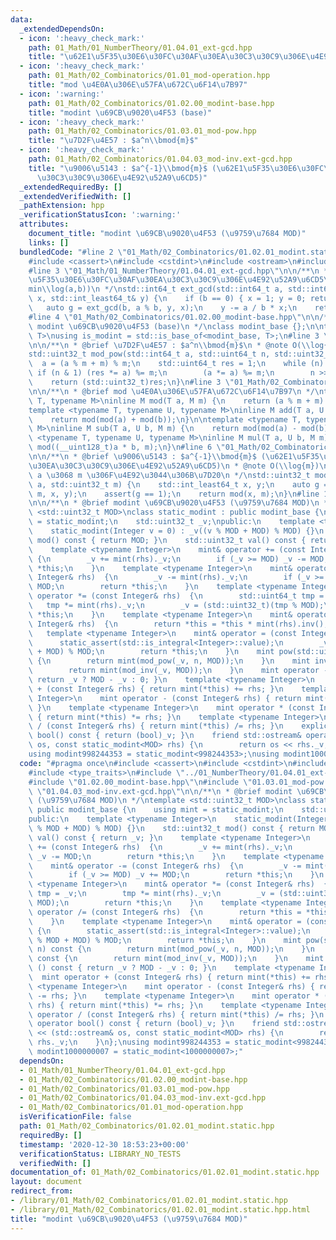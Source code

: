 ```yaml
---
data:
  _extendedDependsOn:
  - icon: ':heavy_check_mark:'
    path: 01_Math/01_NumberTheory/01.04.01_ext-gcd.hpp
    title: "\u62E1\u5F35\u30E6\u30FC\u30AF\u30EA\u30C3\u30C9\u306E\u4E92\u52A9\u6CD5"
  - icon: ':heavy_check_mark:'
    path: 01_Math/02_Combinatorics/01.01_mod-operation.hpp
    title: "mod \u4E0A\u306E\u57FA\u672C\u6F14\u7B97"
  - icon: ':warning:'
    path: 01_Math/02_Combinatorics/01.02.00_modint-base.hpp
    title: "modint \u69CB\u9020\u4F53 (base)"
  - icon: ':heavy_check_mark:'
    path: 01_Math/02_Combinatorics/01.03.01_mod-pow.hpp
    title: "\u7D2F\u4E57 : $a^n\\bmod{m}$"
  - icon: ':heavy_check_mark:'
    path: 01_Math/02_Combinatorics/01.04.03_mod-inv.ext-gcd.hpp
    title: "\u9006\u5143 : $a^{-1}\\bmod{m}$ (\u62E1\u5F35\u30E6\u30FC\u30AF\u30EA\
      \u30C3\u30C9\u306E\u4E92\u52A9\u6CD5)"
  _extendedRequiredBy: []
  _extendedVerifiedWith: []
  _pathExtension: hpp
  _verificationStatusIcon: ':warning:'
  attributes:
    document_title: "modint \u69CB\u9020\u4F53 (\u9759\u7684 MOD)"
    links: []
  bundledCode: "#line 2 \"01_Math/02_Combinatorics/01.02.01_modint.static.hpp\"\n\
    #include <cassert>\n#include <cstdint>\n#include <ostream>\n#include <type_traits>\n\
    #line 3 \"01_Math/01_NumberTheory/01.04.01_ext-gcd.hpp\"\n\n/**\n * @brief \u62E1\
    \u5F35\u30E6\u30FC\u30AF\u30EA\u30C3\u30C9\u306E\u4E92\u52A9\u6CD5\n * @note O(\\\
    min\\log(a,b))\n */\nstd::int64_t ext_gcd(std::int64_t a, std::int64_t b, std::int_least64_t&\
    \ x, std::int_least64_t& y) {\n    if (b == 0) { x = 1; y = 0; return a; }\n \
    \   auto g = ext_gcd(b, a % b, y, x);\n    y -= a / b * x;\n    return g;\n}\n\
    #line 4 \"01_Math/02_Combinatorics/01.02.00_modint-base.hpp\"\n\n/**\n * @brief\
    \ modint \u69CB\u9020\u4F53 (base)\n */\nclass modint_base {};\n\ntemplate <class\
    \ T>\nusing is_modint = std::is_base_of<modint_base, T>;\n#line 3 \"01_Math/02_Combinatorics/01.03.01_mod-pow.hpp\"\
    \n\n/**\n * @brief \u7D2F\u4E57 : $a^n\\bmod{m}$\n * @note O(\\log{n})\n */\n\
    std::uint32_t mod_pow(std::int64_t a, std::uint64_t n, std::uint32_t m) {\n  \
    \  a = (a % m + m) % m;\n    std::uint64_t res = 1;\n    while (n) {\n       \
    \ if (n & 1) (res *= a) %= m;\n        (a *= a) %= m;\n        n >>= 1;\n    }\n\
    \    return (std::uint32_t)res;\n}\n#line 3 \"01_Math/02_Combinatorics/01.01_mod-operation.hpp\"\
    \n\n/**\n * @brief mod \u4E0A\u306E\u57FA\u672C\u6F14\u7B97\n */\ntemplate <typename\
    \ T, typename M>\ninline M mod(T a, M m) {\n    return (a % m + m) % m;\n}\n\n\
    template <typename T, typename U, typename M>\ninline M add(T a, U b, M m) {\n\
    \    return mod(mod(a) + mod(b));\n}\n\ntemplate <typename T, typename U, typename\
    \ M>\ninline M sub(T a, U b, M m) {\n    return mod(mod(a) - mod(b));\n}\n\ntemplate\
    \ <typename T, typename U, typename M>\ninline M mul(T a, U b, M m) {\n    return\
    \ mod((__uint128_t)a * b, m);\n}\n#line 6 \"01_Math/02_Combinatorics/01.04.03_mod-inv.ext-gcd.hpp\"\
    \n\n/**\n * @brief \u9006\u5143 : $a^{-1}\\bmod{m}$ (\u62E1\u5F35\u30E6\u30FC\u30AF\
    \u30EA\u30C3\u30C9\u306E\u4E92\u52A9\u6CD5)\n * @note O(\\log{m})\n * @warning\
    \ a \u3068 m \u306F\u4E92\u3044\u306B\u7D20\n */\nstd::uint32_t mod_inv(std::int64_t\
    \ a, std::uint32_t m) {\n    std::int_least64_t x, y;\n    auto g = ext_gcd(a,\
    \ m, x, y);\n    assert(g == 1);\n    return mod(x, m);\n}\n#line 10 \"01_Math/02_Combinatorics/01.02.01_modint.static.hpp\"\
    \n\n/**\n * @brief modint \u69CB\u9020\u4F53 (\u9759\u7684 MOD)\n */\ntemplate\
    \ <std::uint32_t MOD>\nclass static_modint : public modint_base {\n    using mint\
    \ = static_modint;\n    std::uint32_t _v;\npublic:\n    template <typename Integer>\n\
    \    static_modint(Integer v = 0) : _v((v % MOD + MOD) % MOD) {}\n    std::uint32_t\
    \ mod() const { return MOD; }\n    std::uint32_t val() const { return _v; }\n\
    \    template <typename Integer>\n    mint& operator += (const Integer& rhs) \
    \ {\n        _v += mint(rhs)._v;\n        if (_v >= MOD) _v -= MOD;\n        return\
    \ *this;\n    }\n    template <typename Integer>\n    mint& operator -= (const\
    \ Integer& rhs)  {\n        _v -= mint(rhs)._v;\n        if (_v >= MOD) _v +=\
    \ MOD;\n        return *this;\n    }\n    template <typename Integer>\n    mint&\
    \ operator *= (const Integer& rhs)  {\n        std::uint64_t tmp = _v;\n     \
    \   tmp *= mint(rhs)._v;\n        _v = (std::uint32_t)(tmp % MOD);\n        return\
    \ *this;\n    }\n    template <typename Integer>\n    mint& operator /= (const\
    \ Integer& rhs)  {\n        return *this = *this * mint(rhs).inv();\n    }\n \
    \   template <typename Integer>\n    mint& operator = (const Integer v) {\n  \
    \      static_assert(std::is_integral<Integer>::value);\n        _v = (v % MOD\
    \ + MOD) % MOD;\n        return *this;\n    }\n    mint pow(std::uint64_t n) const\
    \ {\n        return mint(mod_pow(_v, n, MOD));\n    }\n    mint inv() const {\n\
    \        return mint(mod_inv(_v, MOD));\n    }\n    mint operator - () const {\
    \ return _v ? MOD - _v : 0; }\n    template <typename Integer>\n    mint operator\
    \ + (const Integer& rhs) { return mint(*this) += rhs; }\n    template <typename\
    \ Integer>\n    mint operator - (const Integer& rhs) { return mint(*this) -= rhs;\
    \ }\n    template <typename Integer>\n    mint operator * (const Integer& rhs)\
    \ { return mint(*this) *= rhs; }\n    template <typename Integer>\n    mint operator\
    \ / (const Integer& rhs) { return mint(*this) /= rhs; }\n    explicit operator\
    \ bool() const { return (bool)_v; }\n    friend std::ostream& operator << (std::ostream&\
    \ os, const static_modint<MOD> rhs) {\n        return os << rhs._v;\n    }\n};\n\
    using modint998244353 = static_modint<998244353>;\nusing modint1000000007 = static_modint<1000000007>;\n"
  code: "#pragma once\n#include <cassert>\n#include <cstdint>\n#include <ostream>\n\
    #include <type_traits>\n#include \"../01_NumberTheory/01.04.01_ext-gcd.hpp\"\n\
    #include \"01.02.00_modint-base.hpp\"\n#include \"01.03.01_mod-pow.hpp\"\n#include\
    \ \"01.04.03_mod-inv.ext-gcd.hpp\"\n\n/**\n * @brief modint \u69CB\u9020\u4F53\
    \ (\u9759\u7684 MOD)\n */\ntemplate <std::uint32_t MOD>\nclass static_modint :\
    \ public modint_base {\n    using mint = static_modint;\n    std::uint32_t _v;\n\
    public:\n    template <typename Integer>\n    static_modint(Integer v = 0) : _v((v\
    \ % MOD + MOD) % MOD) {}\n    std::uint32_t mod() const { return MOD; }\n    std::uint32_t\
    \ val() const { return _v; }\n    template <typename Integer>\n    mint& operator\
    \ += (const Integer& rhs)  {\n        _v += mint(rhs)._v;\n        if (_v >= MOD)\
    \ _v -= MOD;\n        return *this;\n    }\n    template <typename Integer>\n\
    \    mint& operator -= (const Integer& rhs)  {\n        _v -= mint(rhs)._v;\n\
    \        if (_v >= MOD) _v += MOD;\n        return *this;\n    }\n    template\
    \ <typename Integer>\n    mint& operator *= (const Integer& rhs)  {\n        std::uint64_t\
    \ tmp = _v;\n        tmp *= mint(rhs)._v;\n        _v = (std::uint32_t)(tmp %\
    \ MOD);\n        return *this;\n    }\n    template <typename Integer>\n    mint&\
    \ operator /= (const Integer& rhs)  {\n        return *this = *this * mint(rhs).inv();\n\
    \    }\n    template <typename Integer>\n    mint& operator = (const Integer v)\
    \ {\n        static_assert(std::is_integral<Integer>::value);\n        _v = (v\
    \ % MOD + MOD) % MOD;\n        return *this;\n    }\n    mint pow(std::uint64_t\
    \ n) const {\n        return mint(mod_pow(_v, n, MOD));\n    }\n    mint inv()\
    \ const {\n        return mint(mod_inv(_v, MOD));\n    }\n    mint operator -\
    \ () const { return _v ? MOD - _v : 0; }\n    template <typename Integer>\n  \
    \  mint operator + (const Integer& rhs) { return mint(*this) += rhs; }\n    template\
    \ <typename Integer>\n    mint operator - (const Integer& rhs) { return mint(*this)\
    \ -= rhs; }\n    template <typename Integer>\n    mint operator * (const Integer&\
    \ rhs) { return mint(*this) *= rhs; }\n    template <typename Integer>\n    mint\
    \ operator / (const Integer& rhs) { return mint(*this) /= rhs; }\n    explicit\
    \ operator bool() const { return (bool)_v; }\n    friend std::ostream& operator\
    \ << (std::ostream& os, const static_modint<MOD> rhs) {\n        return os <<\
    \ rhs._v;\n    }\n};\nusing modint998244353 = static_modint<998244353>;\nusing\
    \ modint1000000007 = static_modint<1000000007>;"
  dependsOn:
  - 01_Math/01_NumberTheory/01.04.01_ext-gcd.hpp
  - 01_Math/02_Combinatorics/01.02.00_modint-base.hpp
  - 01_Math/02_Combinatorics/01.03.01_mod-pow.hpp
  - 01_Math/02_Combinatorics/01.04.03_mod-inv.ext-gcd.hpp
  - 01_Math/02_Combinatorics/01.01_mod-operation.hpp
  isVerificationFile: false
  path: 01_Math/02_Combinatorics/01.02.01_modint.static.hpp
  requiredBy: []
  timestamp: '2020-12-30 18:53:23+00:00'
  verificationStatus: LIBRARY_NO_TESTS
  verifiedWith: []
documentation_of: 01_Math/02_Combinatorics/01.02.01_modint.static.hpp
layout: document
redirect_from:
- /library/01_Math/02_Combinatorics/01.02.01_modint.static.hpp
- /library/01_Math/02_Combinatorics/01.02.01_modint.static.hpp.html
title: "modint \u69CB\u9020\u4F53 (\u9759\u7684 MOD)"
---
```

